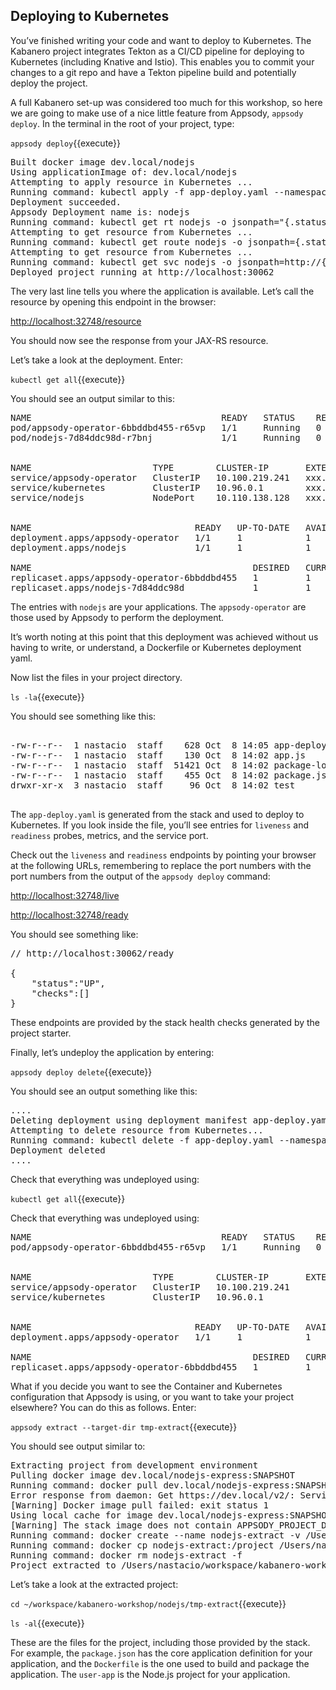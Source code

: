 ## Deploying to Kubernetes

You’ve finished writing your code and want to deploy to Kubernetes. The Kabanero project integrates Tekton as a CI/CD pipeline for deploying to Kubernetes (including Knative and Istio). This enables you to commit your changes to a git repo and have a Tekton pipeline build and potentially deploy the project.

A full Kabanero set-up was considered too much for this workshop, so here we are going to make use of a nice little feature from Appsody, `appsody deploy`. In the terminal in the root of your project, type:

`appsody deploy`{{execute}}

<pre>
Built docker image dev.local/nodejs
Using applicationImage of: dev.local/nodejs
Attempting to apply resource in Kubernetes ...
Running command: kubectl apply -f app-deploy.yaml --namespace default
Deployment succeeded.
Appsody Deployment name is: nodejs
Running command: kubectl get rt nodejs -o jsonpath="{.status.url}" --namespace default
Attempting to get resource from Kubernetes ...
Running command: kubectl get route nodejs -o jsonpath={.status.ingress[0].host} --namespace default
Attempting to get resource from Kubernetes ...
Running command: kubectl get svc nodejs -o jsonpath=http://{.status.loadBalancer.ingress[0].hostname}:{.spec.ports[0].nodePort} --namespace default
Deployed project running at http://localhost:30062
</pre>

The very last line tells you where the application is available. Let’s call the resource by opening this endpoint in the browser:


<a href="https://[[HOST_SUBDOMAIN]]-3000-[[KATACODA_HOST]].environments.katacoda.com/resource"> http://localhost:32748/resource</a>

You should now see the response from your JAX-RS resource.

Let’s take a look at the deployment. Enter:

`kubectl get all`{{execute}}

You should see an output similar to this:

<pre>
NAME                                    READY   STATUS    RESTARTS   AGE
pod/appsody-operator-6bbddbd455-r65vp   1/1     Running   0          6m57s
pod/nodejs-7d84ddc98d-r7bnj             1/1     Running   0          44s


NAME                       TYPE        CLUSTER-IP       EXTERNAL-IP   PORT(S)          AGE
service/appsody-operator   ClusterIP   10.100.219.241   xxx.xxx       8383/TCP         6m51s
service/kubernetes         ClusterIP   10.96.0.1        xxx.xxx       443/TCP          9m13s
service/nodejs             NodePort    10.110.138.128   xxx.xxx       3000:30062/TCP   44s


NAME                               READY   UP-TO-DATE   AVAILABLE   AGE
deployment.apps/appsody-operator   1/1     1            1           6m57s
deployment.apps/nodejs             1/1     1            1           44s

NAME                                          DESIRED   CURRENT   READY   AGE
replicaset.apps/appsody-operator-6bbddbd455   1         1         1       6m57s
replicaset.apps/nodejs-7d84ddc98d             1         1         1       44s
</pre>

The entries with `nodejs` are your applications. The `appsody-operator` are those used by Appsody to perform the deployment.

It’s worth noting at this point that this deployment was achieved without us having to write, or understand, a Dockerfile or Kubernetes deployment yaml.

Now list the files in your project directory. 

`ls -la`{{execute}}

You should see something like this:

<pre>

-rw-r--r--  1 nastacio  staff    628 Oct  8 14:05 app-deploy.yaml
-rw-r--r--  1 nastacio  staff    130 Oct  8 14:02 app.js
-rw-r--r--  1 nastacio  staff  51421 Oct  8 14:02 package-lock.json
-rw-r--r--  1 nastacio  staff    455 Oct  8 14:02 package.json
drwxr-xr-x  3 nastacio  staff     96 Oct  8 14:02 test

</pre>

The `app-deploy.yaml` is generated from the stack and used to deploy to Kubernetes. If you look inside the file, you’ll see entries for `liveness` and `readiness` probes, metrics, and the service port.

Check out the `liveness` and `readiness` endpoints by pointing your browser at the following URLs, remembering to replace the port numbers with the port numbers from the output of the `appsody deploy` command:

<a href="https://[[HOST_SUBDOMAIN]]-32748-[[KATACODA_HOST]].environments.katacoda.com/live"> http://localhost:32748/live</a>

<a href="https://[[HOST_SUBDOMAIN]]-32748-[[KATACODA_HOST]].environments.katacoda.com/ready"> http://localhost:32748/ready</a>

You should see something like:

<pre>
// http://localhost:30062/ready

{
    "status":"UP",
    "checks":[]
}
</pre>

These endpoints are provided by the stack health checks generated by the project starter.

Finally, let’s undeploy the application by entering:

`appsody deploy delete`{{execute}}

You should see an output something like this:

<pre>
....
Deleting deployment using deployment manifest app-deploy.yaml
Attempting to delete resource from Kubernetes...
Running command: kubectl delete -f app-deploy.yaml --namespace default
Deployment deleted
....
</pre>

Check that everything was undeployed using:

`kubectl get all`{{execute}}

Check that everything was undeployed using:

<pre>
NAME                                    READY   STATUS    RESTARTS   AGE
pod/appsody-operator-6bbddbd455-r65vp   1/1     Running   0          13m


NAME                       TYPE        CLUSTER-IP       EXTERNAL-IP   PORT(S)    AGE
service/appsody-operator   ClusterIP   10.100.219.241                 8383/TCP   13m
service/kubernetes         ClusterIP   10.96.0.1                      443/TCP    15m


NAME                               READY   UP-TO-DATE   AVAILABLE   AGE
deployment.apps/appsody-operator   1/1     1            1           13m

NAME                                          DESIRED   CURRENT   READY   AGE
replicaset.apps/appsody-operator-6bbddbd455   1         1         1       13m
</pre>

What if you decide you want to see the Container and Kubernetes configuration that Appsody is using, or you want to take your project elsewhere? You can do this as follows. Enter:

`appsody extract --target-dir tmp-extract`{{execute}}

You should see output similar to:

<pre>
Extracting project from development environment
Pulling docker image dev.local/nodejs-express:SNAPSHOT
Running command: docker pull dev.local/nodejs-express:SNAPSHOT
Error response from daemon: Get https://dev.local/v2/: Service Unavailable
[Warning] Docker image pull failed: exit status 1
Using local cache for image dev.local/nodejs-express:SNAPSHOT
[Warning] The stack image does not contain APPSODY_PROJECT_DIR. Using /project
Running command: docker create --name nodejs-extract -v /Users/nastacio/workspace/kabanero-workshop/nodejs/:/project/user-app dev.local/nodejs-express:SNAPSHOT
Running command: docker cp nodejs-extract:/project /Users/nastacio/.appsody/extract/nodejs
Running command: docker rm nodejs-extract -f
Project extracted to /Users/nastacio/workspace/kabanero-workshop/nodejs/tmp-extract
</pre>

Let’s take a look at the extracted project:

`cd ~/workspace/kabanero-workshop/nodejs/tmp-extract`{{execute}}

`ls -al`{{execute}}

These are the files for the project, including those provided by the stack. For example, the `package.json` has the core application definition for your application, and the `Dockerfile` is the one used to build and package the application. The `user-app` is the Node.js project for your application.

